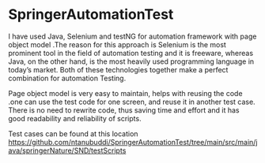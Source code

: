 # SpringerAutomationTest
I have used Java, Selenium and testNG for automation framework  with page object model .The reason for this approach is  Selenium is the most prominent tool in the field of automation testing and it is freeware, whereas Java, on the other hand, is the most heavily used programming language in today’s market. Both of these technologies together make a perfect combination for automation Testing. 

Page object model is very easy to maintain, helps with reusing the code .one can use the test code for one screen, and reuse it in another test case. There is no need to rewrite code, thus saving time and effort and it has good readability and reliability of scripts.

Test cases can be found at this location https://github.com/ntanubuddi/SpringerAutomationTest/tree/main/src/main/java/springerNature/SND/testScripts

